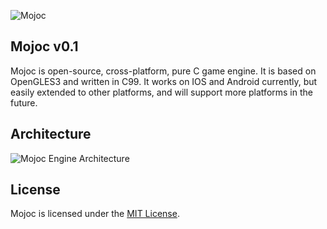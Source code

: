 ![Mojoc](https://github.com/scottcgi/Mojoc/raw/master/Logo.png "Pure C game engine")

## Mojoc v0.1

Mojoc is open-source, cross-platform, pure C game engine. It is based on OpenGLES3 and written in C99. It works on IOS and Android currently, but easily extended to other platforms, and will support more platforms in the future.

## Architecture
![Mojoc Engine Architecture](https://github.com/scottcgi/Mojoc/raw/master/Architecture.png "Mojoc Engine Architecture")

## License
Mojoc is licensed under the [MIT License](https://github.com/scottcgi/Mojoc/blob/master/LICENSE "Mojoc Under MIT License").
